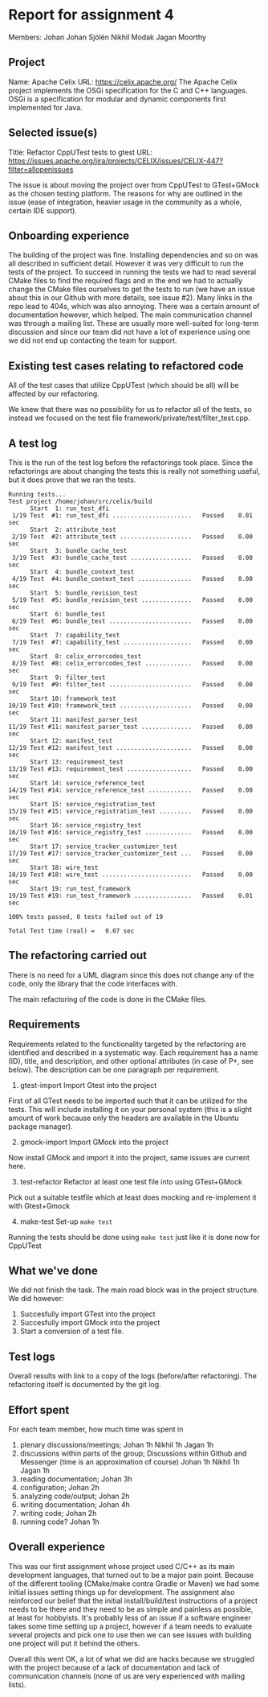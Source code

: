# Report for assignment 4
Members:
Johan Johan Sjölén
Nikhil Modak
Jagan Moorthy

## Project
Name: Apache Celix
URL: https://celix.apache.org/
The Apache Celix project implements the OSGi specification for the C
and C++ languages.
OSGi is a specification for modular and dynamic
components first implemented for Java.

## Selected issue(s)
Title: Refactor CppUTest tests to gtest
URL: https://issues.apache.org/jira/projects/CELIX/issues/CELIX-447?filter=allopenissues

The issue is about moving the project over from CppUTest to GTest+GMock as the chosen testing platform.
The reasons for why are outlined in the issue (ease of integration, heavier usage in the community as a whole, certain IDE support).

## Onboarding experience

The building of the project was fine. Installing dependencies and so on was all described in sufficient detail.
However it was very difficult to run the tests of the project.
To succeed in running the tests we had to read several CMake files to find the required flags and in the end
we had to actually change the CMake files ourselves to get the tests to run (we have an issue about this in our Github with more details, see issue #2).
Many links in the repo lead to 404s, which was also annoying. There was a certain amount of documentation however, which helped.
The main communication channel was through a mailing list. These are usually more well-suited for long-term discussion and since our team 
did not have a lot of experience using one we did not end up contacting the team for support.

## Existing test cases relating to refactored code
All of the test cases that utilize CppUTest (which should be all) will be affected by our refactoring.

We knew that there was no possibility for us to refactor all of the tests, so instead we focused on the test file framework/private/test/filter_test.cpp.

## A test log
This is the run of the test log before the refactorings took place. Since the refactorings are about changing the tests this is really
not something useful, but it does prove that we ran the tests.

```
Running tests...
Test project /home/johan/src/celix/build
      Start  1: run_test_dfi
 1/19 Test  #1: run_test_dfi ......................   Passed    0.01 sec
      Start  2: attribute_test
 2/19 Test  #2: attribute_test ....................   Passed    0.00 sec
      Start  3: bundle_cache_test
 3/19 Test  #3: bundle_cache_test .................   Passed    0.00 sec
      Start  4: bundle_context_test
 4/19 Test  #4: bundle_context_test ...............   Passed    0.00 sec
      Start  5: bundle_revision_test
 5/19 Test  #5: bundle_revision_test ..............   Passed    0.00 sec
      Start  6: bundle_test
 6/19 Test  #6: bundle_test .......................   Passed    0.00 sec
      Start  7: capability_test
 7/19 Test  #7: capability_test ...................   Passed    0.00 sec
      Start  8: celix_errorcodes_test
 8/19 Test  #8: celix_errorcodes_test .............   Passed    0.00 sec
      Start  9: filter_test
 9/19 Test  #9: filter_test .......................   Passed    0.00 sec
      Start 10: framework_test
10/19 Test #10: framework_test ....................   Passed    0.00 sec
      Start 11: manifest_parser_test
11/19 Test #11: manifest_parser_test ..............   Passed    0.00 sec
      Start 12: manifest_test
12/19 Test #12: manifest_test .....................   Passed    0.00 sec
      Start 13: requirement_test
13/19 Test #13: requirement_test ..................   Passed    0.00 sec
      Start 14: service_reference_test
14/19 Test #14: service_reference_test ............   Passed    0.00 sec
      Start 15: service_registration_test
15/19 Test #15: service_registration_test .........   Passed    0.00 sec
      Start 16: service_registry_test
16/19 Test #16: service_registry_test .............   Passed    0.00 sec
      Start 17: service_tracker_customizer_test
17/19 Test #17: service_tracker_customizer_test ...   Passed    0.00 sec
      Start 18: wire_test
18/19 Test #18: wire_test .........................   Passed    0.00 sec
      Start 19: run_test_framework
19/19 Test #19: run_test_framework ................   Passed    0.01 sec

100% tests passed, 0 tests failed out of 19

Total Test time (real) =   0.07 sec
```


## The refactoring carried out
There is no need for a UML diagram since this does not change any of the code, only the library that the code interfaces with.

The main refactoring of the code is done in the CMake files.

## Requirements

Requirements related to the functionality targeted by the refactoring are identified and described in a systematic way. Each requirement has a name (ID), title, and description, and other optional attributes (in case of P+, see below). The description can be one paragraph per requirement.

1. gtest-import Import Gtest into the project

First of all GTest needs to be imported such that it can be utilized for the tests. This will include
installing it on your personal system (this is a slight amount of work because only the headers are available in the Ubuntu package manager).


2. gmock-import Import GMock into the project

Now install GMock and import it into the project, same issues are current here.


3. test-refactor Refactor at least one test file into using GTest+GMock

Pick out a suitable testfile which at least does mocking and re-implement it with Gtest+Gmock

4. make-test Set-up `make test`

Running the tests should be done using `make test` just like it is done now for CppUTest


## What we've done

We did not finish the task. The main road block was in the project structure.
We did however:

1. Succesfully import GTest into the project
2. Succesfully import GMock into the project
3. Start a conversion of a test file.


## Test logs
Overall results with link to a copy of the logs (before/after 
refactoring).
The refactoring itself is documented by the git log.
## Effort spent
For each team member, how much time was spent in
1.  plenary discussions/meetings;
Johan 1h
Nikhil 1h
Jagan 1h
2.  discussions within parts of the group;
Discussions within Github and Messenger (time is an approximation of course)
Johan 1h
Nikhil 1h
Jagan 1h
3.  reading documentation;
Johan 3h
4.  configuration;
Johan 2h
5.  analyzing code/output;
Johan 2h
6.  writing documentation;
Johan 4h
7.  writing code;
Johan 2h
8.  running code?
Johan 1h

## Overall experience

This was our first assignment whose project used C/C++ as its main development languages, that turned out to be a major pain point.
Because of the different tooling (CMake/make contra Gradle or Maven) we had some initial issues setting things up for development.
The assignment also reinforced our belief that the initial install/build/test instructions of a project needs to be there and they need to be as
simple and painless as possible, at least for hobbyists. It's probably less of an issue if a software engineer takes some time setting up a project,
however if a team needs to evaluate several projects and pick one to use then we can see issues with building one project will put it behind the others.

Overall this went OK, a lot of what we did are hacks because we struggled with the project because of a lack of documentation and lack of communication channels (none of us are very experienced with mailing lists).
